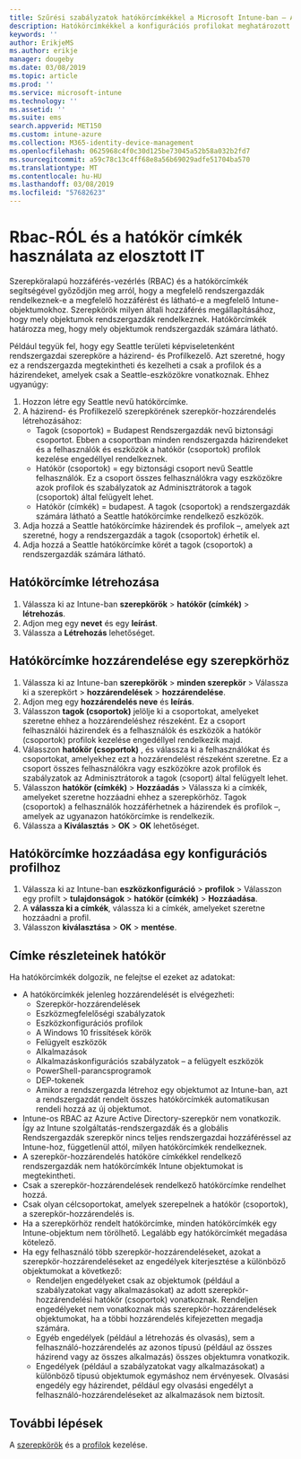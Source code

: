 ```yaml
---
title: Szűrési szabályzatok hatókörcímkékkel a Microsoft Intune-ban – Azure | Microsoft Docs
description: Hatókörcímkékkel a konfigurációs profilokat meghatározott szerepkörök szerint szűrheti.
keywords: ''
author: ErikjeMS
ms.author: erikje
manager: dougeby
ms.date: 03/08/2019
ms.topic: article
ms.prod: ''
ms.service: microsoft-intune
ms.technology: ''
ms.assetid: ''
ms.suite: ems
search.appverid: MET150
ms.custom: intune-azure
ms.collection: M365-identity-device-management
ms.openlocfilehash: 0625968c4f0c30d125be73045a52b58a032b2fd7
ms.sourcegitcommit: a59c78c13c4ff68e8a56b69029adfe51704ba570
ms.translationtype: MT
ms.contentlocale: hu-HU
ms.lasthandoff: 03/08/2019
ms.locfileid: "57682623"
---
```

# <a name="use-rbac-and-scope-tags-for-distributed-it"></a>Rbac-RÓL és a hatókör címkék használata az elosztott IT

Szerepköralapú hozzáférés-vezérlés (RBAC) és a hatókörcímkék segítségével győződjön meg arról, hogy a megfelelő rendszergazdák rendelkeznek-e a megfelelő hozzáférést és látható-e a megfelelő Intune-objektumokhoz. Szerepkörök milyen általi hozzáférés megállapításához, hogy mely objektumok rendszergazdák rendelkeznek. Hatókörcímkék határozza meg, hogy mely objektumok rendszergazdák számára látható.

Például tegyük fel, hogy egy Seattle területi képviseletenként rendszergazdai szerepköre a házirend- és Profilkezelő. Azt szeretné, hogy ez a rendszergazda megtekintheti és kezelheti a csak a profilok és a házirendeket, amelyek csak a Seattle-eszközökre vonatkoznak. Ehhez ugyanúgy:

1. Hozzon létre egy Seattle nevű hatókörcímke.
2. A házirend- és Profilkezelő szerepkörének szerepkör-hozzárendelés létrehozásához: 
    - Tagok (csoportok) = Budapest Rendszergazdák nevű biztonsági csoportot. Ebben a csoportban minden rendszergazda házirendeket és a felhasználók és eszközök a hatókör (csoportok) profilok kezelése engedéllyel rendelkeznek.
    - Hatókör (csoportok) = egy biztonsági csoport nevű Seattle felhasználók. Ez a csoport összes felhasználókra vagy eszközökre azok profilok és szabályzatok az Adminisztrátorok a tagok (csoportok) által felügyelt lehet. 
    - Hatókör (címkék) = budapest. A tagok (csoportok) a rendszergazdák számára látható a Seattle hatókörcímke rendelkező eszközök.
3. Adja hozzá a Seattle hatókörcímke házirendek és profilok –, amelyek azt szeretné, hogy a rendszergazdák a tagok (csoportok) érhetik el.
4. Adja hozzá a Seattle hatókörcímke körét a tagok (csoportok) a rendszergazdák számára látható. 


## <a name="to-create-a-scope-tag"></a>Hatókörcímke létrehozása

1. Válassza ki az Intune-ban **szerepkörök** > **hatókör (címkék)** > **létrehozás**.
2. Adjon meg egy **nevet** és egy **leírást**.
3. Válassza a **Létrehozás** lehetőséget.

## <a name="to-assign-a-scope-tag-to-a-role"></a>Hatókörcímke hozzárendelése egy szerepkörhöz

1. Válassza ki az Intune-ban **szerepkörök** > **minden szerepkör** > Válassza ki a szerepkört > **hozzárendelések** > **hozzárendelése**.
2. Adjon meg egy **hozzárendelés neve** és **leírás**.
3. Válasszon **tagok (csoportok)** jelölje ki a csoportokat, amelyeket szeretne ehhez a hozzárendeléshez részeként. Ez a csoport felhasználói házirendek és a felhasználók és eszközök a hatókör (csoportok) profilok kezelése engedéllyel rendelkezik majd.
4. Válasszon **hatókör (csoportok)** , és válassza ki a felhasználókat és csoportokat, amelyekhez ezt a hozzárendelést részeként szeretne. Ez a csoport összes felhasználókra vagy eszközökre azok profilok és szabályzatok az Adminisztrátorok a tagok (csoport) által felügyelt lehet.
5. Válasszon **hatókör (címkék)** > **Hozzáadás** > Válassza ki a címkék, amelyeket szeretne hozzáadni ehhez a szerepkörhöz. Tagok (csoportok) a felhasználók hozzáférhetnek a házirendek és profilok –, amelyek az ugyanazon hatókörcímke is rendelkezik.
6. Válassza a **Kiválasztás** > **OK** > **OK** lehetőséget. 

## <a name="to-add-a-scope-tag-to-a-configuration-profile"></a>Hatókörcímke hozzáadása egy konfigurációs profilhoz
1. Válassza ki az Intune-ban **eszközkonfiguráció** > **profilok** > Válasszon egy profilt > **tulajdonságok** > **hatókör (címkék)**   >  **Hozzáadása**.
2. A **válassza ki a címkék**, válassza ki a címkék, amelyeket szeretne hozzáadni a profil.
3. Válasszon **kiválasztása** > **OK** > **mentése**.

## <a name="scope-tag-details"></a>Címke részleteinek hatókör
Ha hatókörcímkék dolgozik, ne felejtse el ezeket az adatokat:

- A hatókörcímkék jelenleg hozzárendelését is elvégezheti:
    - Szerepkör-hozzárendelések
    - Eszközmegfelelőségi szabályzatok
    - Eszközkonfigurációs profilok
    - A Windows 10 frissítések körök
    - Felügyelt eszközök
    - Alkalmazások
    - Alkalmazáskonfigurációs szabályzatok – a felügyelt eszközök
    - PowerShell-parancsprogramok
    - DEP-tokenek
    - Amikor a rendszergazda létrehoz egy objektumot az Intune-ban, azt a rendszergazdát rendelt összes hatókörcímkék automatikusan rendeli hozzá az új objektumot.
- Intune-os RBAC az Azure Active Directory-szerepkör nem vonatkozik. Így az Intune szolgáltatás-rendszergazdák és a globális Rendszergazdák szerepkör nincs teljes rendszergazdai hozzáféréssel az Intune-hoz, függetlenül attól, milyen hatókörcímkék rendelkeznek.
- A szerepkör-hozzárendelés hatóköre címkékkel rendelkező rendszergazdák nem hatókörcímkék Intune objektumokat is megtekintheti.
- Csak a szerepkör-hozzárendelések rendelkező hatókörcímke rendelhet hozzá.
- Csak olyan célcsoportokat, amelyek szerepelnek a hatókör (csoportok), a szerepkör-hozzárendelés is.
- Ha a szerepkörhöz rendelt hatókörcímke, minden hatókörcímkék egy Intune-objektum nem törölhető. Legalább egy hatókörcímkét megadása kötelező.
- Ha egy felhasználó több szerepkör-hozzárendeléseket, azokat a szerepkör-hozzárendeléseket az engedélyek kiterjesztése a különböző objektumokat a következő:
    - Rendeljen engedélyeket csak az objektumok (például a szabályzatokat vagy alkalmazásokat) az adott szerepkör-hozzárendelési hatókör (csoportok) vonatkoznak. Rendeljen engedélyeket nem vonatkoznak más szerepkör-hozzárendelések objektumokat, ha a többi hozzárendelés kifejezetten megadja számára.
    - Egyéb engedélyek (például a létrehozás és olvasás), sem a felhasználó-hozzárendelés az azonos típusú (például az összes házirend vagy az összes alkalmazás) összes objektumra vonatkozik.
    - Engedélyek (például a szabályzatokat vagy alkalmazásokat) a különböző típusú objektumok egymáshoz nem érvényesek. Olvasási engedély egy házirendet, például egy olvasási engedélyt a felhasználó-hozzárendeléseket az alkalmazások nem biztosít.





## <a name="next-steps"></a>További lépések

A [szerepkörök](role-based-access-control.md) és a [profilok](device-profile-assign.md) kezelése.
